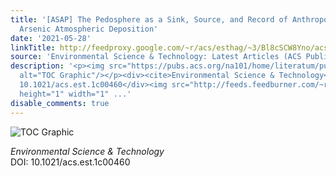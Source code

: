 ```yaml
---
title: '[ASAP] The Pedosphere as a Sink, Source, and Record of Anthropogenic and Natural
  Arsenic Atmospheric Deposition'
date: '2021-05-28'
linkTitle: http://feedproxy.google.com/~r/acs/esthag/~3/Bl8cSCW8Yno/acs.est.1c00460
source: 'Environmental Science & Technology: Latest Articles (ACS Publications)'
description: '<p><img src="https://pubs.acs.org/na101/home/literatum/publisher/achs/journals/content/esthag/0/esthag.ahead-of-print/acs.est.1c00460/20210528/images/medium/es1c00460_0005.gif"
  alt="TOC Graphic"/></p><div><cite>Environmental Science & Technology</cite></div><div>DOI:
  10.1021/acs.est.1c00460</div><img src="http://feeds.feedburner.com/~r/acs/esthag/~4/Bl8cSCW8Yno"
  height="1" width="1" ...'
disable_comments: true
---
```

<p><img src="https://pubs.acs.org/na101/home/literatum/publisher/achs/journals/content/esthag/0/esthag.ahead-of-print/acs.est.1c00460/20210528/images/medium/es1c00460_0005.gif" alt="TOC Graphic"/></p><div><cite>Environmental Science & Technology</cite></div><div>DOI: 10.1021/acs.est.1c00460</div><img src="http://feeds.feedburner.com/~r/acs/esthag/~4/Bl8cSCW8Yno" height="1" width="1" ...